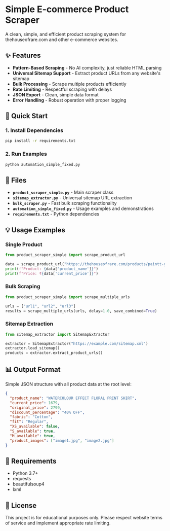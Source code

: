 # Simple E-commerce Product Scraper

A clean, simple, and efficient product scraping system for thehouseofrare.com and other e-commerce websites.

## ✨ Features

- **Pattern-Based Scraping** - No AI complexity, just reliable HTML parsing
- **Universal Sitemap Support** - Extract product URLs from any website's sitemap
- **Bulk Processing** - Scrape multiple products efficiently
- **Rate Limiting** - Respectful scraping with delays
- **JSON Export** - Clean, simple data format
- **Error Handling** - Robust operation with proper logging

## 🚀 Quick Start

### 1. Install Dependencies

```bash
pip install -r requirements.txt
```

### 2. Run Examples

```bash
python automation_simple_fixed.py
```

## 📁 Files

- **`product_scraper_simple.py`** - Main scraper class
- **`sitemap_extractor.py`** - Universal sitemap URL extraction
- **`bulk_scraper.py`** - Fast bulk scraping functionality
- **`automation_simple_fixed.py`** - Usage examples and demonstrations
- **`requirements.txt`** - Python dependencies

## 💡 Usage Examples

### Single Product

```python
from product_scraper_simple import scrape_product_url

data = scrape_product_url("https://thehouseofrare.com/products/paintt-green")
print(f"Product: {data['product_name']}")
print(f"Price: ₹{data['current_price']}")
```

### Bulk Scraping

```python
from product_scraper_simple import scrape_multiple_urls

urls = ["url1", "url2", "url3"]
results = scrape_multiple_urls(urls, delay=1.0, save_combined=True)
```

### Sitemap Extraction

```python
from sitemap_extractor import SitemapExtractor

extractor = SitemapExtractor("https://example.com/sitemap.xml")
extractor.load_sitemap()
products = extractor.extract_product_urls()
```

## 📊 Output Format

Simple JSON structure with all product data at the root level:

```json
{
  "product_name": "WATERCOLOUR EFFECT FLORAL PRINT SHIRT",
  "current_price": 1679,
  "original_price": 2799,
  "discount_percentage": "40% OFF",
  "fabric": "Cotton",
  "fit": "Regular",
  "XS_available": false,
  "S_available": true,
  "M_available": true,
  "product_images": ["image1.jpg", "image2.jpg"]
}
```

## 🔧 Requirements

- Python 3.7+
- requests
- beautifulsoup4
- lxml

## 📄 License

This project is for educational purposes only. Please respect website terms of service and implement appropriate rate limiting.
